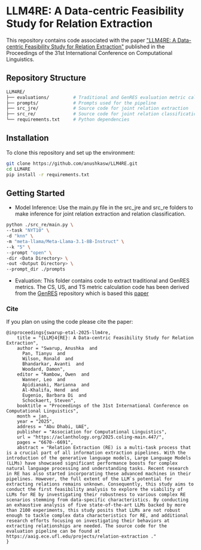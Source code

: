 # LLM4RE: A Data-centric Feasibility Study for Relation Extraction

This repository contains code associated with the paper ["LLM4RE: A Data-centric Feasibility Study for Relation Extraction"](https://aclanthology.org/2025.coling-main.447/) published in the Proceedings of the 31st International Conference on Computational Linguistics.

## Repository Structure
```bash
LLM4RE/
├── evaluations/         # Traditional and GenRES evaluation metric calculation
├── prompts/             # Prompts used for the pipeline
├── src_jre/             # Source code for joint relation extraction
├── src_re/              # Source code for joint relation classification
└── requirements.txt     # Python dependencies
```

## Installation
To clone this repository and set up the environment:

```bash
git clone https://github.com/anushkasw/LLM4RE.git
cd LLM4RE
pip install -r requirements.txt
```

## Getting Started
- Model Inference: Use the main.py file in the src_jre and src_re folders to make inference for joint relation extraction and relation classification.
```bash
python ./src_re/main.py \
--task "NYT10" \
-d "knn" \
-m "meta-llama/Meta-Llama-3.1-8B-Instruct" \
--k "5" \
--prompt "open" \
-dir <Data Directory> \
-out <Output Directory> \
--prompt_dir ./prompts

```
- Evaluation: This folder contains code to extract traditional and GenRES metrics. The CS, US, and TS metric calculation code has been derived from the [GenRES](https://github.com/pat-jj/GenRES) repository which is based this [paper](https://aclanthology.org/2024.naacl-long.155/)

### Cite
If you plan on using the code please cite the paper:

```
@inproceedings{swarup-etal-2025-llm4re,
    title = "{LLM}4{RE}: A Data-centric Feasibility Study for Relation Extraction",
    author = "Swarup, Anushka  and
      Pan, Tianyu  and
      Wilson, Ronald  and
      Bhandarkar, Avanti  and
      Woodard, Damon",
    editor = "Rambow, Owen  and
      Wanner, Leo  and
      Apidianaki, Marianna  and
      Al-Khalifa, Hend  and
      Eugenio, Barbara Di  and
      Schockaert, Steven",
    booktitle = "Proceedings of the 31st International Conference on Computational Linguistics",
    month = jan,
    year = "2025",
    address = "Abu Dhabi, UAE",
    publisher = "Association for Computational Linguistics",
    url = "https://aclanthology.org/2025.coling-main.447/",
    pages = "6670--6691",
    abstract = "Relation Extraction (RE) is a multi-task process that is a crucial part of all information extraction pipelines. With the introduction of the generative language models, Large Language Models (LLMs) have showcased significant performance boosts for complex natural language processing and understanding tasks. Recent research in RE has also started incorporating these advanced machines in their pipelines. However, the full extent of the LLM`s potential for extracting relations remains unknown. Consequently, this study aims to conduct the first feasibility analysis to explore the viability of LLMs for RE by investigating their robustness to various complex RE scenarios stemming from data-specific characteristics. By conducting an exhaustive analysis of five state-of-the-art LLMs backed by more than 2100 experiments, this study posits that LLMs are not robust enough to tackle complex data characteristics for RE, and additional research efforts focusing on investigating their behaviors at extracting relationships are needed. The source code for the evaluation pipeline can be found at https://aaig.ece.ufl.edu/projects/relation-extraction ."
}
```

